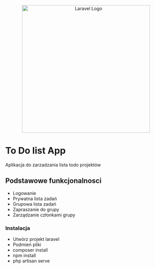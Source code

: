 <p align="center"><a href="https://laravel.com" target="_blank"><img src="https://raw.githubusercontent.com/laravel/art/master/logo-lockup/5%20SVG/2%20CMYK/1%20Full%20Color/laravel-logolockup-cmyk-red.svg" width="400" alt="Laravel Logo"></a></p>

# To Do list App

Aplikacja do zarzadzania lista todo projektów

## Podstawowe funkcjonalnosci

-   Logowanie
-   Prywatna lista zadań
-   Grupowa lista zadań
-   Zapraszanie do grupy
-   Zarządzanie członkami grupy

### Instalacja

-   Utwórz projekt laravel
-   Podmień pliki
-   composer install
-   npm install
-   php artisan serve
